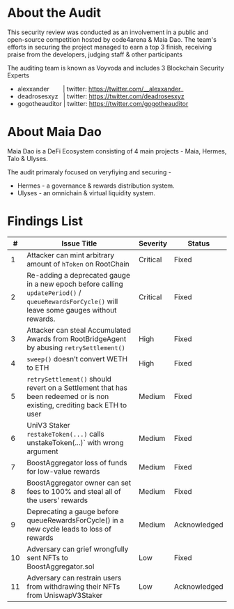 # About the Audit
This security review was conducted as an involvement in a public and open-source competition hosted by code4arena & Maia Dao. 
The team's efforts in securing the project managed to earn a top 3 finish, receiving praise from the developers, judging staff & other participants

The auditing team is known as Voyvoda and includes 3 Blockchain Security Experts
* alexxander $~~~~~~$ | twitter: https://twitter.com/__alexxander_
* deadrosesxyz $~$ | twitter: https://twitter.com/deadrosesxyz
* gogotheauditor | twitter: https://twitter.com/gogotheauditor
  
# About Maia Dao
Maia Dao is a DeFi Ecosystem consisting of 4 main projects - Maia, Hermes, Talo & Ulyses.
 
The audit primaraly focused on veryfiying and securing - 
* Hermes - a governance & rewards distribution system.
* Ulyses - an omnichain & virtual liquidity system.

# Findings List
| # | Issue Title                                                             | Severity | Status       |
| ------ | ----------------------------------------------------------------- | -------- | ------------ |
| 1 | Attacker can mint arbitrary amount of `hToken` on RootChain                                                                                     | Critical | Fixed |
| 2 | Re-adding a deprecated gauge in a new epoch before calling `updatePeriod()` / `queueRewardsForCycle()` will leave some gauges without rewards.  | Critical | Fixed |
| 3 | Attacker can steal Accumulated Awards from RootBridgeAgent by abusing `retrySettlement()`                                                       | High     | Fixed |
| 4 | `sweep()` doesn’t convert WETH to ETH                                                                                                           | High     | Fixed |
| 5 | `retrySettlement()` should revert on a Settlement that has been redeemed or is non existing, crediting back ETH to user                         | Medium   | Fixed |
| 6 | UniV3 Staker `restakeToken(...)` calls unstakeToken(...)` with wrong argument                                                                   | Medium   | Fixed |
| 7 | BoostAggregator loss of funds for low-value rewards                                                                                             | Medium   | Fixed |
| 8 | BoostAggregator owner can set fees to 100% and steal all of the users' rewards                                                                  | Medium   | Fixed |
| 9 | Deprecating a gauge before queueRewardsForCycle() in a new cycle leads to loss of rewards                                                       | Medium   | Acknowledged |
| 10| Adversary can grief wrongfully sent NFTs to BoostAggregator.sol                                                                                 | Low      | Fixed |
| 11| Adversary can restrain users from withdrawing their NFTs from UniswapV3Staker                                                                   | Low      | Acknowledged |


